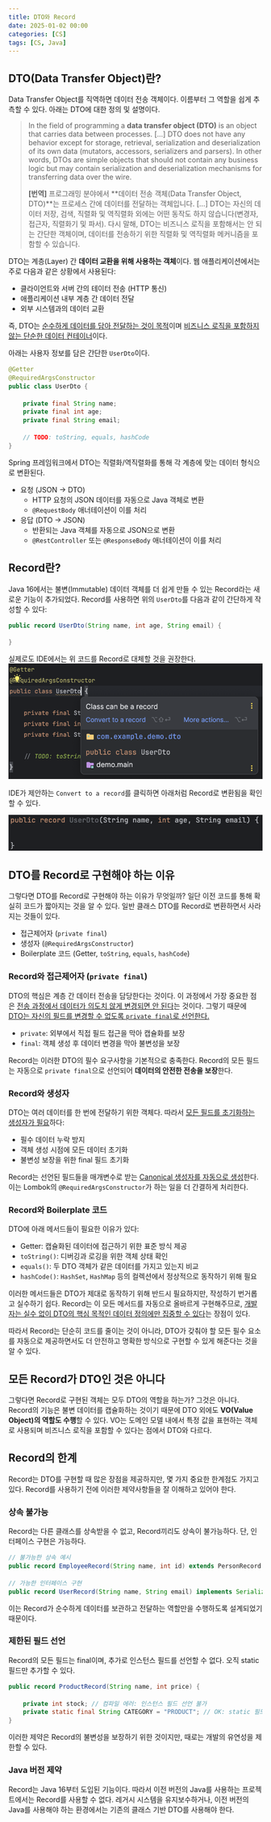 ```yaml
---
title: DTO와 Record
date: 2025-01-02 00:00
categories: [CS]
tags: [CS, Java]
---
```


## **DTO(Data Transfer Object)란?**

Data Transfer Object를 직역하면 데이터 전송 객체이다. 이름부터 그 역할을 쉽게 추측할 수 있다.
아래는 DTO에 대한 정의 및 설명이다.

> In the field of programming a **data transfer object (DTO)** is an object that carries data between processes.
> [...] DTO does not have any behavior except for storage, retrieval, serialization and deserialization of its own data
> (mutators, accessors, serializers and parsers).
> In other words, DTOs are simple objects that should not contain any business logic but may contain serialization and
> deserialization mechanisms for transferring data over the wire.
>
> **[번역]** 프로그래밍 분야에서 **데이터 전송 객체(Data Transfer Object, DTO)**는 프로세스 간에 데이터를 전달하는 객체입니다.
> […] DTO는 자신의 데이터 저장, 검색, 직렬화 및 역직렬화 외에는 어떤 동작도 하지 않습니다(변경자, 접근자, 직렬화기 및 파서).
> 다시 말해, DTO는 비즈니스 로직을 포함해서는 안 되는 간단한 객체이며, 데이터를 전송하기 위한 직렬화 및 역직렬화 메커니즘을 포함할 수 있습니다.

DTO는 계층(Layer) 간 **데이터 교환을 위해 사용하는 객체**이다.
웹 애플리케이션에서는 주로 다음과 같은 상황에서 사용된다:

- 클라이언트와 서버 간의 테이터 전송 (HTTP 통신)
- 애플리케이션 내부 계층 간 데이터 전달
- 외부 시스템과의 데이터 교환

즉, DTO는 <u>순수하게 데이터를 담아 전달하는 것이 목적</u>이며 <u>비즈니스 로직을 포함하지 않는 단순한 데이터 컨테이너</u>이다.

아래는 사용자 정보를 담은 간단한 `UserDto`이다.

```java
@Getter
@RequiredArgsConstructor
public class UserDto {

    private final String name;
    private final int age;
    private final String email;

    // TODO: toString, equals, hashCode
}

```

Spring 프레임워크에서 DTO는 직렬화/역직렬화를 통해 각 계층에 맞는 데이터 형식으로 변환된다.

- 요청 (JSON → DTO)
  - HTTP 요청의 JSON 데이터를 자동으로 Java 객체로 변환
  - `@RequestBody` 애너테이션이 이를 처리
- 응답 (DTO → JSON)
  - 반환되는 Java 객체를 자동으로 JSON으로 변환
  - `@RestController` 또는 `@ResponseBody` 애너테이션이 이를 처리

## **Record란?**

Java 16에서는 불변(Immutable) 데이터 객체를 더 쉽게 만들 수 있는 Record라는 새로운 기능이 추가되었다.
Record를 사용하면 위의 `UserDto`를 다음과 같이 간단하게 작성할 수 있다:

```java
public record UserDto(String name, int age, String email) {

}
```

실제로도 IDE에서는 위 코드를 Record로 대체할 것을 권장한다.
![DTO can be a Record](../assets/img/posts/2025-01-02-dto-can-be-a-record.png)

IDE가 제안하는 `Convert to a record`를 클릭하면 아래처럼 Record로 변환됨을 확인할 수 있다.

![Record from the DTO](../assets/img/posts/2025-01-02-record-from-the-dto.png)

## **DTO를 Record로 구현해야 하는 이유**

그렇다면 DTO를 Record로 구현해야 하는 이유가 무엇일까?
일단 이전 코드를 통해 확실히 코드가 짧아지는 것을 알 수 있다.
일반 클래스 DTO를 Record로 변환하면서 사라지는 것들이 있다.

- 접근제어자 (`private final`)
- 생성자 (`@RequiredArgsConstructor`)
- Boilerplate 코드 (Getter, `toString`, `equals`, `hashCode`)

### **Record와 접근제어자 (`private final`)**

DTO의 핵심은 계층 간 데이터 전송을 담당한다는 것이다.
이 과정에서 가장 중요한 점은 <u>전송 과정에서 데이터가 의도치 않게 변경되면 안 된다</u>는 것이다.
그렇기 때문에 <u>DTO는 자신의 필드를 변경할 수 없도록 `private final`로 선언한다.</u>

- `private`: 외부에서 직접 필드 접근을 막아 캡슐화를 보장
- `final`: 객체 생성 후 데이터 변경을 막아 불변성을 보장

Record는 이러한 DTO의 필수 요구사항을 기본적으로 충족한다.
Record의 모든 필드는 자동으로 `private final`으로 선언되어 **데이터의 안전한 전송을 보장**한다.

### **Record와 생성자**

DTO는 여러 데이터를 한 번에 전달하기 위한 객체다.
따라서 <u>모든 필드를 초기화하는 생성자가 필요</u>하다:

- 필수 데이터 누락 방지
- 객체 생성 시점에 모든 데이터 초기화
- 불변성 보장을 위한 final 필드 초기화

Record는 선언된 필드들을 매개변수로 받는 <u>Canonical 생성자를 자동으로 생성</u>한다.
이는 Lombok의 `@RequiredArgsConstructor`가 하는 일을 더 간결하게 처리한다.

### **Record와 Boilerplate 코드**

DTO에 아래 메서드들이 필요한 이유가 있다:

- Getter: 캡슐화된 데이터에 접근하기 위한 표준 방식 제공
- `toString()`: 디버깅과 로깅을 위한 객체 상태 확인
- `equals()`: 두 DTO 객체가 같은 데이터를 가지고 있는지 비교
- `hashCode()`: `HashSet`, `HashMap` 등의 컬렉션에서 정상적으로 동작하기 위해 필요

이러한 메서드들은 DTO가 제대로 동작하기 위해 반드시 필요하지만, 작성하기 번거롭고 실수하기 쉽다.
Record는 이 모든 메서드를 자동으로 올바르게 구현해주므로, <u>개발자는 실수 없이 DTO의 핵심 목적인 데이터 정의에만 집중할 수 있다</u>는 장점이 있다.

따라서 Record는 단순히 코드를 줄이는 것이 아니라, DTO가 갖춰야 할 모든 필수 요소를 자동으로 제공하면서도 더 안전하고 명확한 방식으로 구현할 수 있게 해준다는 것을 알 수 있다.

## **모든 Record가 DTO인 것은 아니다**

그렇다면 Record로 구현된 객체는 모두 DTO의 역할을 하는가?
그것은 아니다.
Record의 기능은 불변 데이터를 캡슐화하는 것이기 때문에 DTO 외에도 **VO(Value Object)의 역할도 수행**할 수 있다.
VO는 도메인 모델 내에서 특정 값을 표현하는 객체로 사용되며 비즈니스 로직을 포함할 수 있다는 점에서 DTO와 다르다.

## **Record의 한계**

Record는 DTO를 구현할 때 많은 장점을 제공하지만, 몇 가지 중요한 한계점도 가지고 있다.
Record를 사용하기 전에 이러한 제약사항들을 잘 이해하고 있어야 한다.

### **상속 불가능**

Record는 다른 클래스를 상속받을 수 없고, Record끼리도 상속이 불가능하다. 단, 인터페이스 구현은 가능하다.

```java
// 불가능한 상속 예시
public record EmployeeRecord(String name, int id) extends PersonRecord { } // 컴파일 에러

// 가능한 인터페이스 구현
public record UserRecord(String name, String email) implements Serializable { }
```

이는 Record가 순수하게 데이터를 보관하고 전달하는 역할만을 수행하도록 설계되었기 때문이다.

### **제한된 필드 선언**

Record의 모든 필드는 final이며, 추가로 인스턴스 필드를 선언할 수 없다. 오직 static 필드만 추가할 수 있다.

```java
public record ProductRecord(String name, int price) {

    private int stock; // 컴파일 에러: 인스턴스 필드 선언 불가
    private static final String CATEGORY = "PRODUCT"; // OK: static 필드는 가능
}
```

이러한 제약은 Record의 불변성을 보장하기 위한 것이지만, 때로는 개발의 유연성을 제한할 수 있다.

### **Java 버전 제약**

Record는 Java 16부터 도입된 기능이다.
따라서 이전 버전의 Java를 사용하는 프로젝트에서는 Record를 사용할 수 없다.
레거시 시스템을 유지보수하거나, 이전 버전의 Java를 사용해야 하는 환경에서는 기존의 클래스 기반 DTO를 사용해야 한다.
